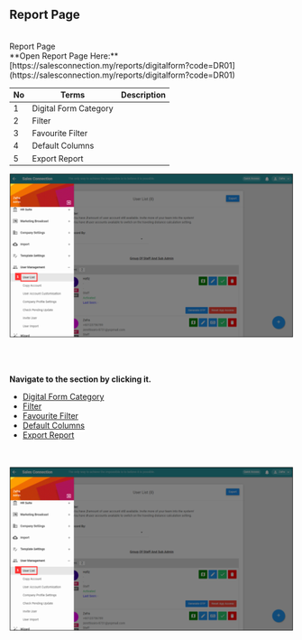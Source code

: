 ## Report Page
<br>
Report Page <br>
**Open Report Page Here:** [https://salesconnection.my/reports/digitalform?code=DR01](https://salesconnection.my/reports/digitalform?code=DR01) <br>

| No | Terms | Description |
|----|-------|---------|
| 1 | Digital Form Category |  |
| 2 | Filter |  |
| 3 | Favourite Filter |  |
| 4 | Default Columns |  |
| 5 | Export Report |  |

<p align="center">
  <img src="img/User_List.png" alt="User List">
</p>
<br><br>

**Navigate to the section by clicking it.**<br>

- [Digital Form Category](#section1)<br>
- [Filter](#section2)<br>
- [Favourite Filter](#section)<br>
- [Default Columns](#section4)<br>
- [Export Report](#section5)
<br><br><br>

<a id="section1"></a>


<p align="center">
  <img src="img/User_List.png" alt="User List">
</p>
